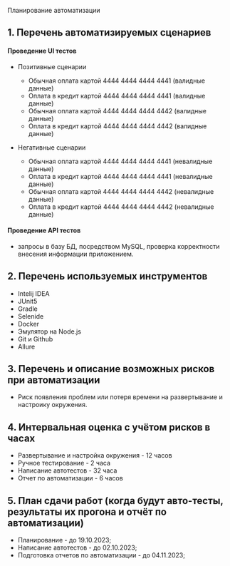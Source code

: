  Планирование автоматизации

## 1. Перечень автоматизируемых сценариев

#### Проведение UI тестов

- Позитивные сценарии
    - Обычная оплата картой 4444 4444 4444 4441 (валидные данные)
    - Оплата в кредит картой 4444 4444 4444 4441 (валидные данные)
    - Обычная оплата картой 4444 4444 4444 4442 (валидные данные)
    - Оплата в кредит картой 4444 4444 4444 4442 (валидные данные)

- Негативные сценарии
  - Обычная оплата картой 4444 4444 4444 4441 (невалидные данные)
  - Оплата в кредит картой 4444 4444 4444 4441 (невалидные данные)
  - Обычная оплата картой 4444 4444 4444 4442 (невалидные данные)
  - Оплата в кредит картой 4444 4444 4444 4442 (невалидные данные)

#### Проведение API тестов
  - запросы в базу БД, посредством MySQL, проверка корректности внесения информации приложением.

## 2. Перечень используемых инструментов

* Intelij IDEA 
* JUnit5 
* Gradle 
* Selenide
* Docker 
* Эмулятор на Node.js
* Git и Github
* Allure

## 3. Перечень и описание возможных рисков при автоматизации

* Риск появления проблем или потеря времени на развертывание и настроику окружения.

## 4. Интервальная оценка с учётом рисков в часах

* Развертывание и настройка окружения - 12 часов
* Ручное тестирование - 2 часа
* Написание автотестов - 32 часа
* Отчет по автоматизации - 6 часов 

## 5. План сдачи работ (когда будут авто-тесты, результаты их прогона и отчёт по автоматизации)

* Планирование - до 19.10.2023;
* Написание автотестов - до 02.10.2023;
* Подготовка отчетов по автоматизации - до 04.11.2023;